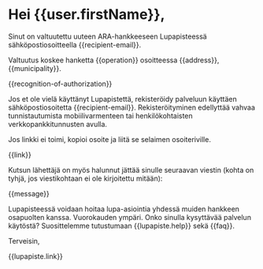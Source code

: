 # Hei {{user.firstName}},

Sinut on valtuutettu uuteen ARA-hankkeeseen
Lupapisteessä sähköpostiosoitteella
{{recipient-email}}. 

Valtuutus koskee hanketta {{operation}} osoitteessa {{address}},
{{municipality}}.

{{recognition-of-authorization}}

Jos et ole vielä käyttänyt Lupapistettä, rekisteröidy palveluun käyttäen sähköpostiosoitetta
{{recipient-email}}. Rekisteröityminen edellyttää vahvaa tunnistautumista
mobiilivarmenteen tai henkilökohtaisten verkkopankkitunnusten avulla.

Jos linkki ei toimi, kopioi osoite ja liitä se selaimen osoiteriville.

{{link}}
 
Kutsun lähettäjä on myös halunnut jättää sinulle seuraavan viestin (kohta on tyhjä, jos viestikohtaan ei ole kirjoitettu mitään):

{{message}}

Lupapisteessä voidaan hoitaa lupa-asiointia yhdessä muiden hankkeen osapuolten kanssa. Vuorokauden ympäri. Onko sinulla kysyttävää palvelun käytöstä? Suosittelemme tutustumaan {{lupapiste.help}} sekä {{faq}}.

Terveisin,

{{lupapiste.link}}
